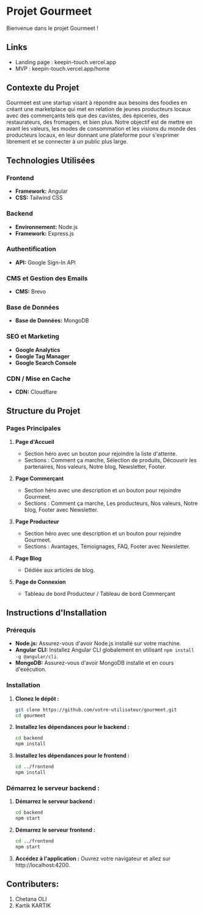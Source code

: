 # Projet Gourmeet

Bienvenue dans le projet Gourmeet ! 


## Links 
- Landing page : keepin-touch.vercel.app
- MVP : keepin-touch.vercel.app/home

## Contexte du Projet

Gourmeet est une startup visant à répondre aux besoins des foodies en créant une marketplace qui met en relation de jeunes producteurs locaux avec des commerçants tels que des cavistes, des épiceries, des restaurateurs, des fromagers, et bien plus. Notre objectif est de mettre en avant les valeurs, les modes de consommation et les visions du monde des producteurs locaux, en leur donnant une plateforme pour s'exprimer librement et se connecter à un public plus large.

## Technologies Utilisées

### Frontend
- **Framework:** Angular
- **CSS:** Tailwind CSS

### Backend
- **Environnement:** Node.js
- **Framework:** Express.js

### Authentification
- **API:** Google Sign-In API

### CMS et Gestion des Emails
- **CMS:** Brevo

### Base de Données
- **Base de Données:** MongoDB

### SEO et Marketing
- **Google Analytics**
- **Google Tag Manager**
- **Google Search Console**

### CDN / Mise en Cache
- **CDN:** Cloudflare

## Structure du Projet

### Pages Principales

1. **Page d'Accueil**
   - Section héro avec un bouton pour rejoindre la liste d'attente.
   - Sections : Comment ça marche, Sélection de produits, Découvrir les partenaires, Nos valeurs, Notre blog, Newsletter, Footer.

2. **Page Commerçant**
   - Section héro avec une description et un bouton pour rejoindre Gourmeet.
   - Sections : Comment ça marche, Les producteurs, Nos valeurs, Notre blog, Footer avec Newsletter.

3. **Page Producteur**
   - Section héro avec une description et un bouton pour rejoindre Gourmeet.
   - Sections : Avantages, Témoignages, FAQ, Footer avec Newsletter.

4. **Page Blog**
   - Dédiée aux articles de blog.

5. **Page de Connexion**
   - Tableau de bord Producteur / Tableau de bord Commerçant

## Instructions d'Installation

### Prérequis

- **Node.js:** Assurez-vous d'avoir Node.js installé sur votre machine.
- **Angular CLI:** Installez Angular CLI globalement en utilisant `npm install -g @angular/cli`.
- **MongoDB:** Assurez-vous d'avoir MongoDB installé et en cours d'exécution.

### Installation

1. **Clonez le dépôt :**
   ```sh
   git clone https://github.com/votre-utilisateur/gourmeet.git
   cd gourmeet
   ```
2. **Installez les dépendances pour le backend :**
   ```sh
   cd backend
   npm install
   ```
3. **Installez les dépendances pour le frontend :**
   ```sh
   cd ../frontend
   npm install
   ```
### Démarrez le serveur backend :

1. **Démarrez le serveur backend :**
   ```sh
   cd backend
   npm start
   ```
2. **Démarrez le serveur frontend :**
   ```sh
   cd ../frontend
   npm start
   ```
3. **Accédez à l'application :**
Ouvrez votre navigateur et allez sur http://localhost:4200.


## Contributers:
1. Chetana OLI
2. Kartik KARTIK

